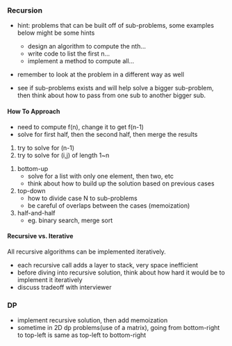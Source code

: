 ### Recursion

- hint: problems that can be built off of sub-problems, some examples below might be some hints
	- design an algorithm to compute the nth...
	- write code to list the first n...
	- implement a method to compute all...

- remember to look at the problem in a different way as well
- see if sub-problems exists and will help solve a bigger sub-problem, then think about how to pass from one sub to another bigger sub.

#### How To Approach
- need to compute f(n), change it to get f(n-1)
- solve for first half, then the second half, then merge the results

1) try to solve for (n-1)
2) try to solve for (i,j) of length 1~n

1. bottom-up
	- solve for a list with only one element, then two, etc
	- think about how to build up the solution based on previous cases
2. top-down
	- how to divide case N to sub-problems
	- be careful of overlaps between the cases (memoization)
3. half-and-half
	- eg. binary search, merge sort

#### Recursive vs. Iterative
All recursive algorithms can be implemented iteratively.

- each recursive call adds a layer to stack, very space inefficient
- before diving into recursive solution, think about how hard it would be to implement it iteratively
- discuss tradeoff with interviewer

### DP

- implement recursive solution, then add memoization
- sometime in 2D dp problems(use of a matrix), going from bottom-right to top-left is same as top-left to bottom-right
